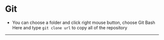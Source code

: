 # Git
* You can choose a folder and click right mouse button, choose Git Bash Here and type `git clone url` to copy all of the repository

******

